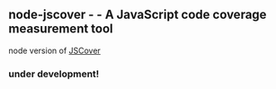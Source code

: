 ## node-jscover - - A JavaScript code coverage measurement tool

node version of [JSCover](https://github.com/tntim96/JSCover)

### under development!